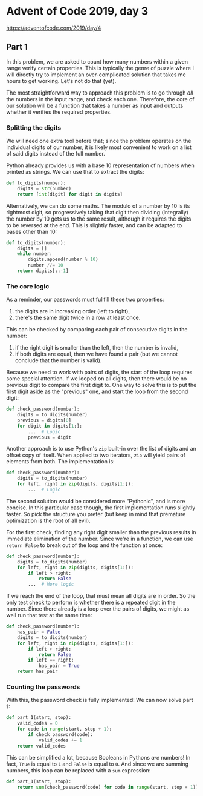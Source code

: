 # Advent of Code 2019, day 3

https://adventofcode.com/2019/day/4

## Part 1

In this problem, we are asked to count how many numbers within a given range verify certain properties. This is typically the genre of puzzle where I will directly try to implement an over-complicated solution that takes me hours to get working. Let's not do that (yet).

The most straightforward way to approach this problem is to go through _all_ the numbers in the input range, and check each one. Therefore, the core of our solution will be a function that takes a number as input and outputs whether it verifies the required properties.

### Splitting the digits

We will need one extra tool before that; since the problem operates on the individual digits of our number, it is likely most convenient to work on a list of said digits instead of the full number.

Python already provides us with a base 10 representation of numbers when printed as strings. We can use that to extract the digits:

```python
def to_digits(number):
    digits = str(number)
    return [int(digit) for digit in digits]
```

Alternatively, we can do some maths. The modulo of a number by 10 is its rightmost digit, so progressively taking that digit then dividing (integrally) the number by 10 gets us to the same result, although it requires the digits to be reversed at the end. This is slightly faster, and can be adapted to bases other than 10:

```python
def to_digits(number):
    digits = []
    while number:
        digits.append(number % 10)
        number //= 10
    return digits[::-1]
```

### The core logic

As a reminder, our passwords must fullfill these two properties:

1. the digits are in increasing order (left to right),
2. there's the same digit twice in a row at least once.

This can be checked by comparing each pair of consecutive digits in the number:

1. if the right digit is smaller than the left, then the number is invalid,
2. if both digits are equal, then we have found a pair (but we cannot conclude that the number is valid).

Because we need to work with pairs of digits, the start of the loop requires some special attention. If we looped on all digits, then there would be no previous digit to compare the first digit to. One way to solve this is to put the first digit aside as the "previous" one, and start the loop from the second digit:

```python
def check_password(number):
    digits = to_digits(number)
    previous = digits[0]
    for digit in digits[1:]:
        ...  # Logic
        previous = digit
```

Another approach is to use Python's `zip` built-in over the list of digits and an offset copy of itself. When applied to two iterators, `zip` will yield pairs of elements from both. The implementation is:

```python
def check_password(number):
    digits = to_digits(number)
    for left, right in zip(digits, digits[1:]):
        ...  # Logic
```

The second solution would be considered more "Pythonic", and is more concise. In this particular case though, the first implementation runs slightly faster. So pick the structure you prefer (but keep in mind that premature optimization is the root of all evil).

For the first check, finding any right digit smaller than the previous results in immediate elimination of the number. Since we're in a function, we can use `return False` to break out of the loop and the function at once:

```python
def check_password(number):
    digits = to_digits(number)
    for left, right in zip(digits, digits[1:]):
        if left > right:
            return False
        ...  # More logic
```

If we reach the end of the loop, that must mean all digits are in order. So the only test check to perform is whether there is a repeated digit in the number. Since there already is a loop over the pairs of digits, we might as well run that test at the same time:

```python
def check_password(number):
    has_pair = False
    digits = to_digits(number)
    for left, right in zip(digits, digits[1:]):
        if left > right:
            return False
        if left == right:
            has_pair = True
    return has_pair
```

### Counting the passwords

With this, the password check is fully implemented! We can now solve part 1:

```python
def part_1(start, stop):
    valid_codes = 0
    for code in range(start, stop + 1):
        if check_password(code):
            valid_codes += 1
    return valid_codes
```

This can be simplified a lot, because Booleans in Pythons _are_ numbers! In fact, `True` is equal to `1` and `False` is equal to `0`. And since we are summing numbers, this loop can be replaced with a `sum` expression:

```python
def part_1(start, stop):
    return sum(check_password(code) for code in range(start, stop + 1))
```
